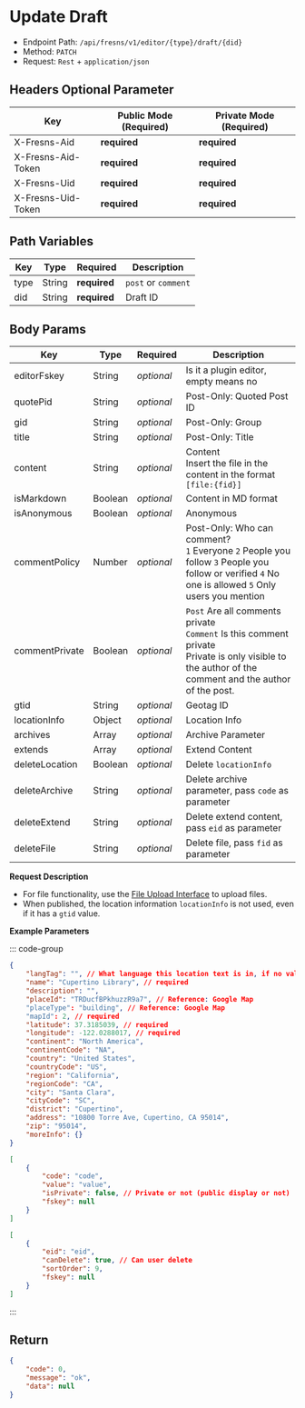 # Update Draft

- Endpoint Path: `/api/fresns/v1/editor/{type}/draft/{did}`
- Method: `PATCH`
- Request: `Rest` + `application/json`

## Headers Optional Parameter

| Key | Public Mode (Required) | Private Mode (Required) |
| --- | --- | --- |
| X-Fresns-Aid | **required** | **required** |
| X-Fresns-Aid-Token | **required** | **required** |
| X-Fresns-Uid | **required** | **required** |
| X-Fresns-Uid-Token | **required** | **required** |

## Path Variables

| Key | Type | Required | Description |
| --- | --- | --- | --- |
| type | String | **required** | `post` or `comment` |
| did | String | **required** | Draft ID |

## Body Params

| Key | Type | Required | Description |
| --- | --- | --- | --- |
| editorFskey | String | *optional* | Is it a plugin editor, empty means no |
| quotePid | String | *optional* | Post-Only: Quoted Post ID |
| gid | String | *optional* | Post-Only: Group |
| title | String | *optional* | Post-Only: Title |
| content | String | *optional* | Content<br>Insert the file in the content in the format `[file:{fid}]` |
| isMarkdown | Boolean | *optional* | Content in MD format |
| isAnonymous | Boolean | *optional* | Anonymous |
| commentPolicy | Number | *optional* | Post-Only: Who can comment?<br>`1` Everyone `2` People you follow `3` People you follow or verified `4` No one is allowed `5` Only users you mention |
| commentPrivate | Boolean | *optional* | `Post` Are all comments private<br>`Comment` Is this comment private<br>Private is only visible to the author of the comment and the author of the post. |
| gtid | String | *optional* | Geotag ID |
| locationInfo | Object | *optional* | Location Info |
| archives | Array | *optional* | Archive Parameter |
| extends | Array | *optional* | Extend Content |
| deleteLocation | Boolean | *optional* | Delete `locationInfo` |
| deleteArchive | String | *optional* | Delete archive parameter, pass `code` as parameter |
| deleteExtend | String | *optional* | Delete extend content, pass `eid` as parameter |
| deleteFile | String | *optional* | Delete file, pass `fid` as parameter |

**Request Description**

- For file functionality, use the [File Upload Interface](../file/uploads.md) to upload files.
- When published, the location information `locationInfo` is not used, even if it has a `gtid` value.

**Example Parameters**

::: code-group
```json [Location Info]
{
    "langTag": "", // What language this location text is in, if no value then use X-Fresns-Client-Lang-Tag
    "name": "Cupertino Library", // required
    "description": "",
    "placeId": "TRDucfBPkhuzzR9a7", // Reference: Google Map
    "placeType": "building", // Reference: Google Map
    "mapId": 2, // required 
    "latitude": 37.3185039, // required 
    "longitude": -122.0288017, // required
    "continent": "North America",
    "continentCode": "NA",
    "country": "United States",
    "countryCode": "US",
    "region": "California",
    "regionCode": "CA",
    "city": "Santa Clara",
    "cityCode": "SC",
    "district": "Cupertino",
    "address": "10800 Torre Ave, Cupertino, CA 95014",
    "zip": "95014",
    "moreInfo": {}
}
```

```json [Extend Archive Info]
[
    {
        "code": "code",
        "value": "value",
        "isPrivate": false, // Private or not (public display or not)
        "fskey": null
    }
]
```

```json [Extend Content Info]
[
    {
        "eid": "eid",
        "canDelete": true, // Can user delete
        "sortOrder": 9,
        "fskey": null
    }
]
```
:::

## Return

```json
{
    "code": 0,
    "message": "ok",
    "data": null
}
```
